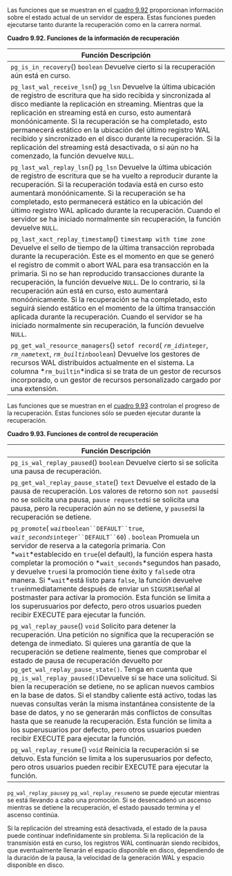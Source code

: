 Las funciones que se muestran en el [cuadro 9.92](https://www.postgresql.org/docs/current/functions-admin.html#FUNCTIONS-RECOVERY-INFO-TABLE) proporcionan información sobre el estado actual de un servidor de  espera. Estas funciones pueden ejecutarse tanto durante la recuperación  como en la carrera normal.

**Cuadro 9.92. Funciones de la información de recuperación**

| Función                Descripción                           |
| ------------------------------------------------------------ |
| `pg_is_in_recovery`() `boolean`                Devuelve cierto si la recuperación aún está en curso. |
| `pg_last_wal_receive_lsn`() `pg_lsn`                Devuelve la última ubicación de registro de escritura que ha sido recibida y sincronizada al disco mediante la replicación en streaming. Mientras que la replicación en streaming está en curso, esto aumentará monóónicamente. Si la recuperación se ha completado, esto  permanecerá estático en la ubicación del último registro WAL recibido y  sincronizado en el disco durante la recuperación. Si la replicación del  streaming está desactivada, o si aún no ha comenzado, la función  devuelve `NULL`. |
| `pg_last_wal_replay_lsn`() `pg_lsn`                Devuelve la última ubicación de registro de escritura que se ha vuelto a reproducir durante la recuperación. Si la  recuperación todavía está en curso esto aumentará monóónicamente. Si la  recuperación se ha completado, esto permanecerá estático en la ubicación del último registro WAL aplicado durante la recuperación. Cuando el  servidor se ha iniciado normalmente sin recuperación, la función  devuelve `NULL`. |
| `pg_last_xact_replay_timestamp`() `timestamp with time zone`                Devuelve el sello de tiempo de la última transacción  reprobada durante la recuperación. Este es el momento en que se generó  el registro de commit o abort WAL para esa transacción en la primaria.  Si no se han reproducido transacciones durante la recuperación, la  función devuelve `NULL`. De lo contrario, si la recuperación aún está en curso, esto aumentará  monóónicamente. Si la recuperación se ha completado, esto seguirá siendo estático en el momento de la última transacción aplicada durante la  recuperación. Cuando el servidor se ha iniciado normalmente sin  recuperación, la función devuelve `NULL`. |
| `pg_get_wal_resource_managers`()  `setof record`(  *`rm_id`*`integer`,  *`rm_name`*`text`,   *`rm_builtin`*`boolean`)                Devuelve los gestores de recursos WAL distribuidos actualmente en el sistema. La columna  *`rm_builtin`*indica si se trata de un gestor de recursos incorporado, o un gestor de recursos personalizado cargado por una extensión. |

Las funciones que se muestran en el [cuadro 9.93](https://www.postgresql.org/docs/current/functions-admin.html#FUNCTIONS-RECOVERY-CONTROL-TABLE) controlan el progreso de la recuperación. Estas funciones sólo se pueden ejecutar durante la recuperación.

**Cuadro 9.93. Funciones de control de recuperación**

| Función                Descripción                           |
| ------------------------------------------------------------ |
| `pg_is_wal_replay_paused`() `boolean`                Devuelve cierto si se solicita una pausa de recuperación. |
| `pg_get_wal_replay_pause_state`() `text`                Devuelve el estado de la pausa de recuperación. Los valores de retorno son  `not paused`si no se solicita una pausa,  `pause requested`si se solicita una pausa, pero la recuperación aún no se detiene, y  `paused`si la recuperación se detiene. |
| `pg_promote`(    *`wait`*`boolean``DEFAULT``true`,     *`wait_seconds`*`integer``DEFAULT``60`) . `boolean`                Promuela un servidor de reserva a la categoría primaria. Con  *`wait`*establecido en  `true`(el default), la función espera hasta completar la promoción o  *`wait_seconds`*segundos han pasado, y devuelve  `true`si la promoción tiene éxito y  `false`de otra manera. Si  *`wait`*está listo para `false`, la función devuelve  `true`inmediatamente después de enviar un  `SIGUSR1`señal al postmaster para activar la promoción.                Esta función se limita a los superusuarios por defecto, pero otros usuarios pueden recibir EXECUTE para ejecutar la función. |
| `pg_wal_replay_pause`() `void`                Solicito para detener la recuperación. Una petición  no significa que la recuperación se detenga de inmediato. Si quieres una garantía de que la recuperación se detiene realmente, tienes que  comprobar el estado de pausa de recuperación devuelto por `pg_get_wal_replay_pause_state()`. Tenga en cuenta que  `pg_is_wal_replay_paused()`Devuelve si se hace una solicitud. Si bien la recuperación se detiene, no se  aplican nuevos cambios en la base de datos. Si el standby caliente está  activo, todas las nuevas consultas verán la misma instantánea  consistente de la base de datos, y no se generarán más conflictos de  consultas hasta que se reanude la recuperación.                Esta función se limita a los superusuarios por defecto, pero otros usuarios pueden recibir EXECUTE para ejecutar la función. |
| `pg_wal_replay_resume`() `void`                Reinicia la recuperación si se detuvo.                Esta función se limita a los superusuarios por defecto, pero otros usuarios pueden recibir EXECUTE para ejecutar la función. |

 `pg_wal_replay_pause`y  `pg_wal_replay_resume`no se puede ejecutar mientras se está llevando a cabo una promoción. Si se desencadenó un ascenso mientras se detiene la recuperación, el estado  pausado termina y el ascenso continúa.

Si la replicación del streaming está desactivada, el estado de la pausa puede continuar indefinidamente sin problema. Si la replicación  de la transmisión está en curso, los registros WAL continuarán siendo  recibidos, que eventualmente llenarán el espacio disponible en disco,  dependiendo de la duración de la pausa, la velocidad de la generación  WAL y espacio disponible en disco.